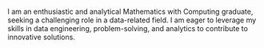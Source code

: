 I am an enthusiastic and analytical Mathematics with Computing graduate,
seeking a challenging role in a data-related field. I am eager to leverage my
skills in data engineering, problem-solving, and analytics to contribute to
innovative solutions.
